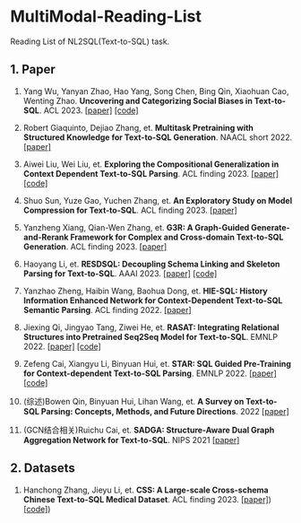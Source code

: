 # MultiModal-Reading-List
Reading List of NL2SQL(Text-to-SQL) task.


## 1. Paper
1. Yang Wu, Yanyan Zhao, Hao Yang, Song Chen, Bing Qin, Xiaohuan Cao, Wenting Zhao. **Uncovering and Categorizing Social Biases in Text-to-SQL**. ACL 2023. [[paper]](https://aclanthology.org/2023.acl-long.759/) [[code]](https://github.com/theNamek/Trustworthy-Text2SQL)

1. Robert Giaquinto, Dejiao Zhang, et. **Multitask Pretraining with Structured Knowledge for Text-to-SQL Generation**. NAACL short 2022. [[paper]](https://aclanthology.org/2023.acl-long.620/)

2. Aiwei Liu, Wei Liu, et. **Exploring the Compositional Generalization in Context Dependent Text-to-SQL Parsing**. ACL finding 2023. [[paper]](https://aclanthology.org/2023.findings-acl.43/) [[code]](https://github.com/THU-BPM/CD-Text2SQL-CG)

3. Shuo Sun, Yuze Gao, Yuchen Zhang, et. **An Exploratory Study on Model Compression for Text-to-SQL**. ACL finding 2023. [[paper]](https://aclanthology.org/2023.findings-acl.740/)

4. Yanzheng Xiang, Qian-Wen Zhang, et. **G3R: A Graph-Guided Generate-and-Rerank Framework for Complex and Cross-domain Text-to-SQL Generation**. ACL finding 2023. [[paper]](https://aclanthology.org/2023.findings-acl.23/)

5. Haoyang Li, et. **RESDSQL: Decoupling Schema Linking and Skeleton Parsing for Text-to-SQL**. AAAI 2023. [[paper]](https://ojs.aaai.org/index.php/AAAI/article/view/26535) [[code]](https://github.com/RUCKBReasoning/RESDSQL)

6. Yanzhao Zheng, Haibin Wang, Baohua Dong, et. **HIE-SQL: History Information Enhanced Network for Context-Dependent Text-to-SQL Semantic Parsing**. ACL finding 2022. [[paper]](https://aclanthology.org/2022.findings-acl.236.pdf)

7. Jiexing Qi, Jingyao Tang, Ziwei He, et. **RASAT: Integrating Relational Structures into Pretrained Seq2Seq Model for Text-to-SQL**. EMNLP 2022. [[paper]](https://arxiv.org/pdf/2205.06983.pdf) [[code]](https://github.com/LUMIA-group/rasat)

8. Zefeng Cai, Xiangyu Li, Binyuan Hui, et. **STAR: SQL Guided Pre-Training for Context-dependent Text-to-SQL Parsing**. EMNLP 2022. [[paper]](https://arxiv.org/pdf/2205.06983.pdf) [[code]](https://github.com/AlibabaResearch/DAMO-ConvAI/tree/main/star)

9. (综述)Bowen Qin, Binyuan Hui, Lihan Wang, et. **A Survey on Text-to-SQL Parsing: Concepts, Methods, and Future Directions**. 2022 [[paper]](https://arxiv.org/abs/2208.13629)

10. (GCN结合相关)Ruichu Cai, et. **SADGA: Structure-Aware Dual Graph Aggregation Network for Text-to-SQL**. NIPS 2021 [[paper]](https://proceedings.neurips.cc/paper_files/paper/2021/hash/3f1656d9668dffcf8119e3ecff873558-Abstract.html)





## 2. Datasets
1. Hanchong Zhang, Jieyu Li, et. **CSS: A Large-scale Cross-schema Chinese Text-to-SQL Medical Dataset**. ACL finding 2023. [[paper]](https://aclanthology.org/2023.findings-acl.435/)) [[code]](https://huggingface.co/datasets/zhanghanchong/css))
